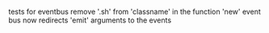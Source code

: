 tests for eventbus
remove '.sh' from 'classname' in the function 'new'
event bus now redirects 'emit' arguments to the events
